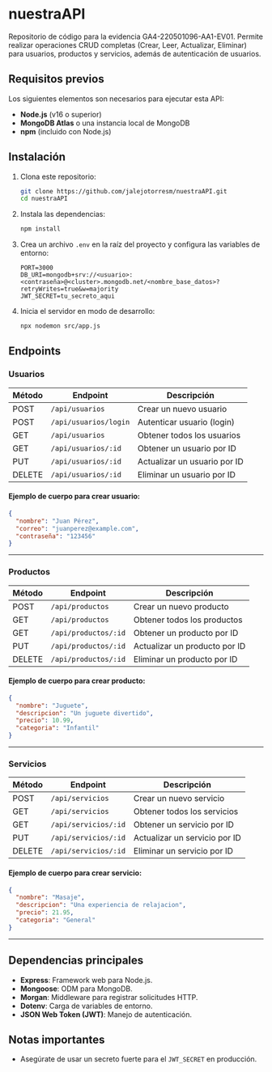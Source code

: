 # nuestraAPI

Repositorio de código para la evidencia GA4-220501096-AA1-EV01. Permite realizar operaciones CRUD completas (Crear, Leer, Actualizar, Eliminar) para usuarios, productos y servicios, además de autenticación de usuarios.

## Requisitos previos

Los siguientes elementos son necesarios para ejecutar esta API:

- **Node.js** (v16 o superior)
- **MongoDB Atlas** o una instancia local de MongoDB
- **npm** (incluido con Node.js)

## Instalación

1. Clona este repositorio:

   ```bash
   git clone https://github.com/jalejotorresm/nuestraAPI.git
   cd nuestraAPI
   ```

2. Instala las dependencias:

   ```bash
   npm install
   ```

3. Crea un archivo `.env` en la raíz del proyecto y configura las variables de entorno:

   ```plaintext
   PORT=3000
   DB_URI=mongodb+srv://<usuario>:<contraseña>@<cluster>.mongodb.net/<nombre_base_datos>?retryWrites=true&w=majority
   JWT_SECRET=tu_secreto_aqui
   ```

4. Inicia el servidor en modo de desarrollo:
   ```bash
   npx nodemon src/app.js
   ```

## Endpoints

### Usuarios

| Método | Endpoint              | Descripción                  |
| ------ | --------------------- | ---------------------------- |
| POST   | `/api/usuarios`       | Crear un nuevo usuario       |
| POST   | `/api/usuarios/login` | Autenticar usuario (login)   |
| GET    | `/api/usuarios`       | Obtener todos los usuarios   |
| GET    | `/api/usuarios/:id`   | Obtener un usuario por ID    |
| PUT    | `/api/usuarios/:id`   | Actualizar un usuario por ID |
| DELETE | `/api/usuarios/:id`   | Eliminar un usuario por ID   |

#### Ejemplo de cuerpo para crear usuario:

```json
{
  "nombre": "Juan Pérez",
  "correo": "juanperez@example.com",
  "contraseña": "123456"
}
```

---

### Productos

| Método | Endpoint             | Descripción                   |
| ------ | -------------------- | ----------------------------- |
| POST   | `/api/productos`     | Crear un nuevo producto       |
| GET    | `/api/productos`     | Obtener todos los productos   |
| GET    | `/api/productos/:id` | Obtener un producto por ID    |
| PUT    | `/api/productos/:id` | Actualizar un producto por ID |
| DELETE | `/api/productos/:id` | Eliminar un producto por ID   |

#### Ejemplo de cuerpo para crear producto:

```json
{
  "nombre": "Juguete",
  "descripcion": "Un juguete divertido",
  "precio": 10.99,
  "categoria": "Infantil"
}
```

---

### Servicios

| Método | Endpoint             | Descripción                   |
| ------ | -------------------- | ----------------------------- |
| POST   | `/api/servicios`     | Crear un nuevo servicio       |
| GET    | `/api/servicios`     | Obtener todos los servicios   |
| GET    | `/api/servicios/:id` | Obtener un servicio por ID    |
| PUT    | `/api/servicios/:id` | Actualizar un servicio por ID |
| DELETE | `/api/servicios/:id` | Eliminar un servicio por ID   |

#### Ejemplo de cuerpo para crear servicio:

```json
{
  "nombre": "Masaje",
  "descripcion": "Una experiencia de relajacion",
  "precio": 21.95,
  "categoria": "General"
}
```

---

## Dependencias principales

- **Express**: Framework web para Node.js.
- **Mongoose**: ODM para MongoDB.
- **Morgan**: Middleware para registrar solicitudes HTTP.
- **Dotenv**: Carga de variables de entorno.
- **JSON Web Token (JWT)**: Manejo de autenticación.

## Notas importantes

- Asegúrate de usar un secreto fuerte para el `JWT_SECRET` en producción.
